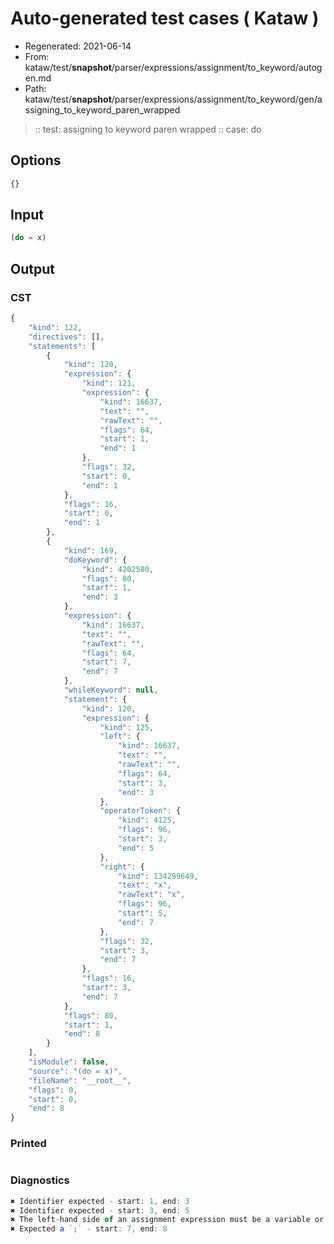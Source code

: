 # Auto-generated test cases ( Kataw )
- Regenerated: 2021-06-14
- From: kataw/test/__snapshot__/parser/expressions/assignment/to_keyword/autogen.md
- Path: kataw/test/__snapshot__/parser/expressions/assignment/to_keyword/gen/assigning_to_keyword_paren_wrapped
> :: test: assigning to keyword paren wrapped
> :: case: do
## Options

`````js
{}
`````
## Input

`````js
(do = x)
`````
## Output

### CST

```javascript
{
    "kind": 122,
    "directives": [],
    "statements": [
        {
            "kind": 120,
            "expression": {
                "kind": 121,
                "expression": {
                    "kind": 16637,
                    "text": "",
                    "rawText": "",
                    "flags": 64,
                    "start": 1,
                    "end": 1
                },
                "flags": 32,
                "start": 0,
                "end": 1
            },
            "flags": 16,
            "start": 0,
            "end": 1
        },
        {
            "kind": 169,
            "doKeyword": {
                "kind": 4202580,
                "flags": 80,
                "start": 1,
                "end": 3
            },
            "expression": {
                "kind": 16637,
                "text": "",
                "rawText": "",
                "flags": 64,
                "start": 7,
                "end": 7
            },
            "whileKeyword": null,
            "statement": {
                "kind": 120,
                "expression": {
                    "kind": 125,
                    "left": {
                        "kind": 16637,
                        "text": "",
                        "rawText": "",
                        "flags": 64,
                        "start": 3,
                        "end": 3
                    },
                    "operatorToken": {
                        "kind": 4125,
                        "flags": 96,
                        "start": 3,
                        "end": 5
                    },
                    "right": {
                        "kind": 134299649,
                        "text": "x",
                        "rawText": "x",
                        "flags": 96,
                        "start": 5,
                        "end": 7
                    },
                    "flags": 32,
                    "start": 3,
                    "end": 7
                },
                "flags": 16,
                "start": 3,
                "end": 7
            },
            "flags": 80,
            "start": 1,
            "end": 8
        }
    ],
    "isModule": false,
    "source": "(do = x)",
    "fileName": "__root__",
    "flags": 0,
    "start": 0,
    "end": 8
}
```

### Printed

```javascript

```

### Diagnostics

```javascript
✖ Identifier expected - start: 1, end: 3
✖ Identifier expected - start: 3, end: 5
✖ The left-hand side of an assignment expression must be a variable or a property access - start: 3, end: 5
✖ Expected a `;` - start: 7, end: 8

```

